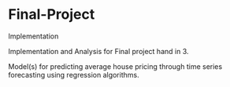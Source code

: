 # Final-Project
Implementation

Implementation and Analysis for Final project hand in 3.

Model(s) for predicting average house pricing through time series forecasting using regression algorithms.
